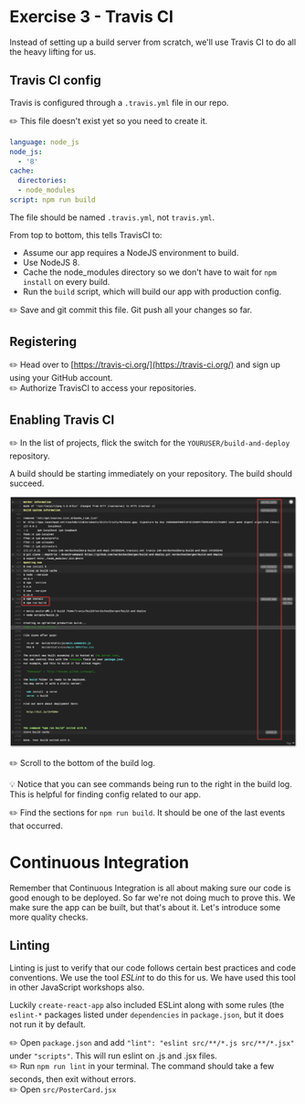 # Exercise 3 - Travis CI

Instead of setting up a build server from scratch, we'll use Travis CI to do all the heavy lifting for us.

## Travis CI config

Travis is configured through a `.travis.yml` file in our repo.

:pencil2: This file doesn't exist yet so you need to create it.

```yml
language: node_js
node_js:
  - '8'
cache:
  directories:
  - node_modules
script: npm run build
```

The file should be named `.travis.yml`, not `travis.yml`.

From top to bottom, this tells TravisCI to:

* Assume our app requires a NodeJS environment to build.
* Use NodeJS 8.
* Cache the node_modules directory so we don't have to wait for `npm install` on every build.
* Run the `build` script, which will build our app with production config.

:pencil2: Save and git commit this file. Git push all your changes so far.

## Registering

:pencil2: Head over to [https://travis-ci.org/](https://travis-ci.org/) and sign up using your GitHub account.  
:pencil2: Authorize TravisCI to access your repositories.

## Enabling Travis CI

:pencil2: In the list of projects, flick the switch for the `YOURUSER/build-and-deploy` repository.

A build should be starting immediately on your repository. The build should succeed.

![](./images/travis01.png)

:pencil2: Scroll to the bottom of the build log.

:bulb: Notice that you can see commands being run to the right in the build log. This is helpful for finding config related to our app.

:pencil2: Find the sections for `npm run build`. It should be one of the last events that occurred.

# Continuous Integration

Remember that Continuous Integration is all about making sure our code is good enough to be deployed. So far we're not doing much to prove this. We make sure the app can be built, but that's about it. Let's introduce some more quality checks.

## Linting

Linting is just to verify that our code follows certain best practices and code conventions. We use the tool _ESLint_ to do this for us. We have used this tool in other JavaScript workshops also.

Luckily `create-react-app` also included ESLint along with some rules (the `eslint-*` packages listed under `dependencies` in `package.json`, but it does not run it by default.

:pencil2: Open `package.json` and add `"lint": "eslint src/**/*.js src/**/*.jsx"` under `"scripts"`. This will run eslint on .js and .jsx files.  
:pencil2: Run `npm run lint` in your terminal. The command should take a few seconds, then exit without errors.  
:pencil2: Open `src/PosterCard.jsx`
